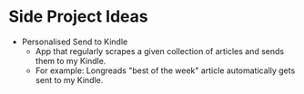 # Side Project Ideas

- Personalised Send to Kindle
  - App that regularly scrapes a given collection of articles and sends them to my Kindle.
  - For example: Longreads "best of the week" article automatically gets sent to my Kindle.
